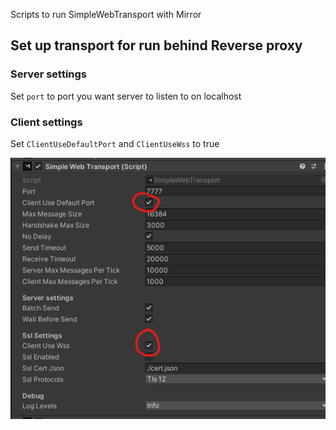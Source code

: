 Scripts to run SimpleWebTransport with Mirror


## Set up transport for run behind Reverse proxy

### Server settings

Set `port` to port you want server to listen to on localhost


### Client settings

Set `ClientUseDefaultPort` and `ClientUseWss` to true

![inspector-image](./transport-inspector.png)
